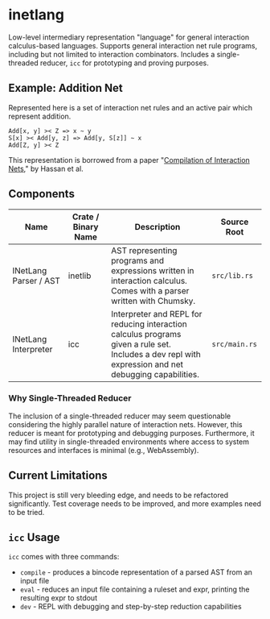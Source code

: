 # inetlang

Low-level intermediary representation "language" for general interaction calculus-based languages. Supports general interaction net rule programs, including but not limited to interaction combinators. Includes a single-threaded reducer, `icc` for prototyping and proving purposes.

## Example: Addition Net

Represented here is a set of interaction net rules and an active pair which represent addition.

```
Add[x, y] >< Z => x ~ y
S[x] >< Add[y, z] => Add[y, S[z]] ~ x
Add[Z, y] >< Z
```

This representation is borrowed from a paper "[Compilation of Interaction Nets](https://core.ac.uk/download/pdf/82756233.pdf)," by Hassan et al.

## Components

| Name | Crate / Binary Name | Description | Source Root |
|---|---|---|---|
| INetLang Parser / AST | inetlib | AST representing programs and expressions written in interaction calculus.<br>Comes with a parser written with Chumsky. | `src/lib.rs` |
| INetLang Interpreter | icc | Interpreter and REPL for reducing interaction calculus programs given a rule set.<br>Includes a dev repl with expression and net debugging capabilities. | `src/main.rs` |

### Why Single-Threaded Reducer

The inclusion of a single-threaded reducer may seem questionable considering the highly parallel nature of interaction nets. However, this reducer is meant for prototyping and debugging purposes. Furthermore, it may find utility in single-threaded environments where access to system resources and interfaces is minimal (e.g., WebAssembly).

## Current Limitations

This project is still very bleeding edge, and needs to be refactored significantly. Test coverage needs to be improved, and more examples need to be tried.

## `icc` Usage

`icc` comes with three commands:
- `compile` - produces a bincode representation of a parsed AST from an input file
- `eval` - reduces an input file containing a ruleset and expr, printing the resulting expr to stdout
- `dev` - REPL with debugging and step-by-step reduction capabilities

